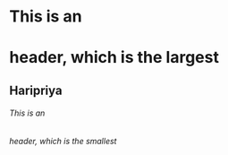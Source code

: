 # This is an <h1> header, which is the largest
## Haripriya 
###### This is an <h6> header, which is the smallest
